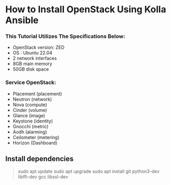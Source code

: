 # How to Install OpenStack Using Kolla Ansible
### This Tutorial Utilizes The Specifications Below:
- OpenStack version: ZED
- OS : Ubuntu 22.04
- 2 network interfaces
- 8GB main memory
- 50GB disk space

### Service OpenStack:
- Placement (placement)
- Neutron (network)
- Nova (compute)
- Cinder (volume)
- Glance (image)
- Keystone (identity)
- Gnocchi (metric)
- Aodh (alarming)
- Ceilometer (metering)
- Horizon (Dashboard)

## Install dependencies
> sudo apt update
> sudo apt upgrade
> sudo apt install git python3-dev libffi-dev gcc libssl-dev
